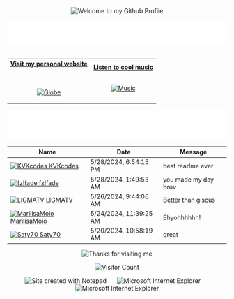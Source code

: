 <!-- "Hero" Header -->
<div align="center">
  <img src="https://github.com/BrunnerLivio/brunnerlivio/blob/master/images/welcome.png?raw=true" style="max-width: 100%;" alt="Welcome to my Github Profile" />
  <br />
  <br />
  <img height="50" alt="My Name is Livio and I like Node.js" src="images/personal_note.svg" />
  <br />
  <br />

</div>

<!-- Social -->
<table width="100%" align="center">
<tr>
<td align="center">
<a href="https://brunnerliv.io">
<strong>Visit my personal website </strong>
<br />
<br />
<br />

<p>

<img alt="Globe" height="80" src="images/globe.gif">
</a>
</p>

</td>


<td align="center">
<a href="https://www.youtube.com/watch?v=3YxaaGgTQYM&ab_channel=EvanescenceVEVO">
<strong>Listen to cool music</strong>
<br />
<br />


<p>
<img height="100" alt="Music" src="images/music.gif"> 
</a>
</p>

</td>
</tr>
</table>

<div align="center">
<a href="https://github.com/BrunnerLivio/brunnerlivio/issues/62#issuecomment-new"><img src="images/guestbook.svg"></a> 
</div>

<!-- Guestbook -->
| Name | Date | Message |
|---|---|---|
| <a href="https://github.com/KVKcodes"><img width="24" src="https://avatars.githubusercontent.com/u/85823619?s=24&u=d90ddc1271f5e48d08b8801f3dc5cdaaccadd7ad&v=4" alt="KVKcodes" /> KVKcodes</a> |5/28/2024, 6:54:15 PM|best readme ever|
| <a href="https://github.com/fzlfade"><img width="24" src="https://avatars.githubusercontent.com/u/101912097?s=24&u=ec447dc7a9fbc769de7c4410a915759f25ad1a98&v=4" alt="fzlfade" /> fzlfade</a> |5/28/2024, 1:49:53 AM|you made my day bruv|
| <a href="https://github.com/LIGMATV"><img width="24" src="https://avatars.githubusercontent.com/u/143163098?s=24&u=95cbea74a8ada5b653ff8209e1144712be28814b&v=4" alt="LIGMATV" /> LIGMATV</a> |5/26/2024, 9:44:06 AM|Better than giscus|
| <a href="https://github.com/MarilisaMoio"><img width="24" src="https://avatars.githubusercontent.com/u/154764280?s=24&u=fe38eff59757fb97a2e3228ac097c0d3ab6b1457&v=4" alt="MarilisaMoio" /> MarilisaMoio</a> |5/24/2024, 11:39:25 AM|Ehyohhhhhh!|
| <a href="https://github.com/Saty70"><img width="24" src="https://avatars.githubusercontent.com/u/100141945?s=24&v=4" alt="Saty70" /> Saty70</a> |5/20/2024, 10:58:19 AM|great|
<!-- /Guestbook -->

<!-- Footer -->

<div align="center">

<img height="120" alt="Thanks for visiting me" width="100%" src="https://raw.githubusercontent.com/BrunnerLivio/brunnerlivio/master/images/marquee.svg" />
<br />

![Visitor Count](https://profile-counter.glitch.me/brunnerlivio/count.svg)


<img src="https://raw.githubusercontent.com/BrunnerLivio/brunnerlivio/master/images/notepad.gif" alt="Site created with Notepad" height="30" />
<!-- "margin-right: whatever;" -->
<span>&nbsp;&nbsp;&nbsp;&nbsp;</span>  
<img src="https://raw.githubusercontent.com/BrunnerLivio/brunnerlivio/master/images/ie_logo.gif" alt="Microsoft Internet Explorer" />
<span>&nbsp;&nbsp;&nbsp;&nbsp;</span>  
<img src="https://raw.githubusercontent.com/BrunnerLivio/brunnerlivio/master/images/noframes.gif" alt="Microsoft Internet Explorer" />

</div>
